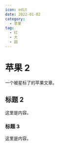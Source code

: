```yaml
---
icon: edit
date: 2022-01-02
category:
  - 苹果
tag:
  - 红
  - 大
  - 圆
---
```


# 苹果 2

一个被星标了的苹果文章。

<!-- more -->

## 标题 2

这里是内容。

### 标题 3

这里是内容。
